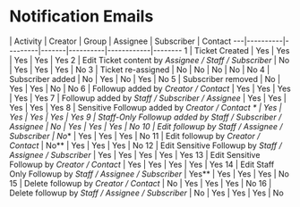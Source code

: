 # Notification Emails

   | Activity | Creator | Group | Assignee | Subscriber | Contact
---|----------|---------|-------|----------|------------|--------
 1 | Ticket Created | Yes | Yes | Yes | Yes | Yes
 2 | Edit Ticket content by *Assignee / Staff / Subscriber* | No | Yes | Yes | Yes | No
 3 | Ticket re-assigned  | No | No | No | No | No
 4 | Subscriber added | No | Yes | No | Yes | No
 5 | Subscriber removed | No | Yes | Yes | No | No
 6 | Followup added by *Creator / Contact* | Yes | Yes | Yes | Yes | Yes
 7 | Followup added by *Staff / Subscriber / Assignee* | Yes | Yes | Yes | Yes | Yes
 8 | Sensitive Followup added by *Creator / Contact * | Yes | Yes | Yes | Yes | Yes
 9 | Staff-Only Followup added by *Staff / Subscriber / Assignee* | No | Yes | Yes | Yes | No
 10 | Edit followup by *Staff / Assignee / Subscriber* | No** | Yes | Yes | Yes | No
 11 | Edit followup by *Creator / Contact* | No** | Yes | Yes | Yes | No
12 | Edit Sensitive Followup by *Staff / Assignee / Subscriber* | Yes | Yes | Yes | Yes | Yes
13 | Edit Sensitive Followup by *Creator / Contact* | Yes | Yes | Yes | Yes | Yes
14 | Edit Staff Only Followup by *Staff / Assignee / Subscriber* | Yes** | Yes | Yes | Yes | No
15 | Delete followup by *Creator / Contact* | No | Yes | Yes | Yes | No
16 | Delete followup by *Staff / Assignee / Subscriber* | No | Yes | Yes | Yes | No
